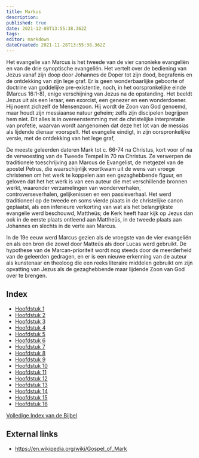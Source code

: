 ```yaml
---
title: Markus
description: 
published: true
date: 2021-12-08T13:55:38.362Z
tags: 
editor: markdown
dateCreated: 2021-11-28T13:55:38.362Z
---
```


Het evangelie van Marcus is het tweede van de vier canonieke evangeliën en van de drie synoptische evangeliën. Het vertelt over de bediening van Jezus vanaf zijn doop door Johannes de Doper tot zijn dood, begrafenis en de ontdekking van zijn lege graf. Er is geen wonderbaarlijke geboorte of doctrine van goddelijke pre-existentie, noch, in het oorspronkelijke einde (Marcus 16:1-8), enige verschijning van Jezus na de opstanding. Het beeldt Jezus uit als een leraar, een exorcist, een genezer en een wonderdoener. Hij noemt zichzelf de Mensenzoon. Hij wordt de Zoon van God genoemd, maar houdt zijn messiaanse natuur geheim; zelfs zijn discipelen begrijpen hem niet. Dit alles is in overeenstemming met de christelijke interpretatie van profetie, waarvan wordt aangenomen dat deze het lot van de messias als lijdende dienaar voorspelt. Het evangelie eindigt, in zijn oorspronkelijke versie, met de ontdekking van het lege graf,

De meeste geleerden dateren Mark tot c. 66-74 na Christus, kort voor of na de verwoesting van de Tweede Tempel in 70 na Christus. Ze verwerpen de traditionele toeschrijving aan Marcus de Evangelist, de metgezel van de apostel Petrus, die waarschijnlijk voortkwam uit de wens van vroege christenen om het werk te koppelen aan een gezaghebbende figuur, en geloven dat het het werk is van een auteur die met verschillende bronnen werkt, waaronder verzamelingen van wonderverhalen, controverseverhalen, gelijkenissen en een passieverhaal. Het werd traditioneel op de tweede en soms vierde plaats in de christelijke canon geplaatst, als een inferieure verkorting van wat als het belangrijkste evangelie werd beschouwd, Mattheüs; de Kerk heeft haar kijk op Jezus dan ook in de eerste plaats ontleend aan Mattheüs, in de tweede plaats aan Johannes en slechts in de verte aan Marcus.

In de 19e eeuw werd Marcus gezien als de vroegste van de vier evangeliën en als een bron die zowel door Matteüs als door Lucas werd gebruikt. De hypothese van de Marcan-prioriteit wordt nog steeds door de meerderheid van de geleerden gedragen, en er is een nieuwe erkenning van de auteur als kunstenaar en theoloog die een reeks literaire middelen gebruikt om zijn opvatting van Jezus als de gezaghebbende maar lijdende Zoon van God over te brengen.

## Index

- [Hoofdstuk 1](/nl/Bible/Mark/1)
- [Hoofdstuk 2](/nl/Bible/Mark/2)
- [Hoofdstuk 3](/nl/Bible/Mark/3)
- [Hoofdstuk 4](/nl/Bible/Mark/4)
- [Hoofdstuk 5](/nl/Bible/Mark/5)
- [Hoofdstuk 6](/nl/Bible/Mark/6)
- [Hoofdstuk 7](/nl/Bible/Mark/7)
- [Hoofdstuk 8](/nl/Bible/Mark/8)
- [Hoofdstuk 9](/nl/Bible/Mark/9)
- [Hoofdstuk 10](/nl/Bible/Mark/10)
- [Hoofdstuk 11](/nl/Bible/Mark/11)
- [Hoofdstuk 12](/nl/Bible/Mark/12)
- [Hoofdstuk 13](/nl/Bible/Mark/13)
- [Hoofdstuk 14](/nl/Bible/Mark/14)
- [Hoofdstuk 15](/nl/Bible/Mark/15)
- [Hoofdstuk 16](/nl/Bible/Mark/16)



[Volledige Index van de Bijbel](/nl/index/bible)


## External links

- https://en.wikipedia.org/wiki/Gospel_of_Mark